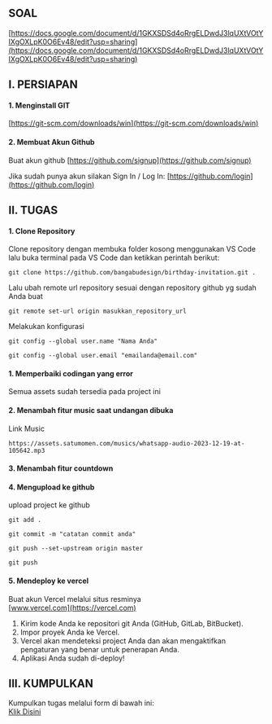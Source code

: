 ## SOAL
[https://docs.google.com/document/d/1GKXSDSd4oRrgELDwdJ3lqUXtVOtYIXgOXLpK0O6Ev48/edit?usp=sharing](https://docs.google.com/document/d/1GKXSDSd4oRrgELDwdJ3lqUXtVOtYIXgOXLpK0O6Ev48/edit?usp=sharing)

## I. PERSIAPAN
#### 1. Menginstall GIT
[https://git-scm.com/downloads/win](https://git-scm.com/downloads/win)

#### 2. Membuat Akun Github
Buat akun github
[https://github.com/signup](https://github.com/signup)

Jika sudah punya akun silakan Sign In / Log In:
[https://github.com/login](https://github.com/login)

## II. TUGAS
#### 1. Clone Repository
Clone repository dengan membuka folder kosong menggunakan VS Code lalu buka terminal pada VS Code dan ketikkan perintah berikut:
```
git clone https://github.com/bangabudesign/birthday-invitation.git .
```
Lalu ubah remote url repository sesuai dengan repository github yg sudah Anda buat
```
git remote set-url origin masukkan_repository_url
```
Melakukan konfigurasi
```
git config --global user.name "Nama Anda"
```
```
git config --global user.email "emailanda@email.com"
```
#### 1. Memperbaiki codingan yang error
Semua assets sudah tersedia pada project ini
#### 2. Menambah fitur music saat undangan dibuka
Link Music
```
https://assets.satumomen.com/musics/whatsapp-audio-2023-12-19-at-105642.mp3
```
#### 3. Menambah fitur countdown
#### 4. Mengupload ke github
upload project ke github
```
git add .
```
```
git commit -m "catatan commit anda"
```
```
git push --set-upstream origin master
```
```
git push
```
#### 5. Mendeploy ke vercel
Buat akun Vercel melalui situs resminya\
[www.vercel.com](https://vercel.com)

1. Kirim kode Anda ke repositori git Anda (GitHub, GitLab, BitBucket).
2. Impor proyek Anda ke Vercel.
3. Vercel akan mendeteksi project Anda dan akan mengaktifkan pengaturan yang benar untuk penerapan Anda.
4. Aplikasi Anda sudah di-deploy! 
## III. KUMPULKAN
Kumpulkan tugas melalui form di bawah ini:\
[Klik Disini](https://forms.gle/1eTtqMfrjNqy4hAJ7)